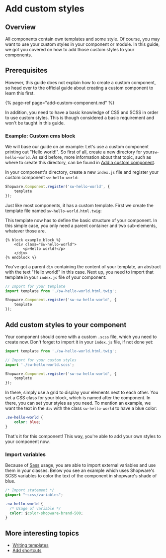 # Add custom styles

## Overview

All components contain own templates and some style. Of course, you may want to use your custom styles in your component or module. In this guide, we got you covered on how to add those custom styles to your components.

## Prerequisites

However, this guide does not explain how to create a custom component, so head over to the official guide about creating a custom component to learn this first.

{% page-ref page="add-custom-component.md" %}

In addition, you need to have a basic knowledge of CSS and SCSS in order to use custom styles. This is though considered a basic requirement and won't be taught in this guide.

### Example: Custom cms block

We will base our guide on an example: Let's use a custom component printing out "Hello world!". So first of all, create a new directory for your`sw-hello-world`. As said before, more information about that topic, such as where to create this directory, can be found in [Add a custom component](add-custom-component.md).

In your component's directory, create a new `index.js` file and register your custom component `sw-hello-world`:

```javascript
Shopware.Component.register('sw-hello-world', {
    template
});
```

Just like most components, it has a custom template. First we create the template file named `sw-hello-world.html.twig`:

This template now has to define the basic structure of your component. In this simple case, you only need a parent container and two sub-elements, whatever those are.

```markup
{% block example_block %}
    <div class="sw-hello-world">
        <p>Hello world!</p>
    </div>
{% endblock %}
```

You've got a parent `div` containing the content of your template, an abstract with the text "Hello world!" in this case. Next up, you need to import that template in your `index.js` file of your component:

```javascript
// Import for your template
import template from './sw-hello-world.html.twig';

Shopware.Component.register('sw-sw-hello-world', {
    template
});
```

## Add custom styles to your component

Your component should come with a custom `.scss` file, which you need to create now. Don't forget to import it in your `index.js` file, if not done yet:

```javascript
import template from './sw-hello-world.html.twig';

// Import for your custom styles
import './sw-hello-world.scss';

Shopware.Component.register('sw-sw-hello-world', {
    template
});
```

In there, simply use a grid to display your elements next to each other. You set a CSS class for your block, which is named after the component. In there, you can set your styles as you need. To mention an example, we want the text in the `div` with the class `sw-hello-world` to have a blue color:

```css
.sw-hello-world {
    color: blue;
}
```

That's it for this component! This way, you're able to add your own styles to your component now.

### Import variables

Because of [Sass](https://sass-lang.com/) usage, you are able to import external variables and use them in your classes. Below you see an example which uses Shopware's SCSS variables to color the text of the component in shopware's shade of blue.

```css
/* Import statement */
@import "~scss/variables";

.sw-hello-world {
  /* Usage of variable */
  color: $color-shopware-brand-500;
}
```

## More interesting topics

* [Writing templates](writing-templates.md)
* [Add shortcuts](https://github.com/shopware/docs/tree/575c2fa12ef272dc25744975e2f1e4d44721f0f1/guides/plugins/plugins/administration/add-shortcuts.md)


